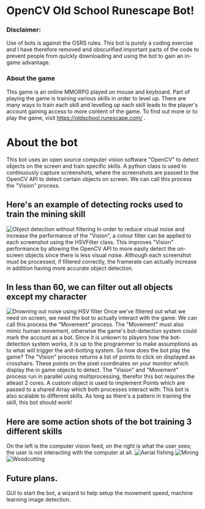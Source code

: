 # OpenCV Old School Runescape Bot!

### Disclaimer: 
Use of bots is against the OSRS rules. This bot is purely a coding exercise and I have therefore removed and obscurified important parts of the code to prevent people from quickly downloading and using the bot to gain an in-game advantage. 

### About the game
This game is an online MMORPG played on mouse and keyboard. Part of playing the game is training various skills in order to level up. There are many ways to train each skill and levelling up each skill leads to the player's account gaining access to more content of the game. To find out more or to play the game, visit https://oldschool.runescape.com/ .

# About the bot
This bot uses an open source computer vision software "OpenCV" to detect objects on the screen and train specific skills. A python class is used to continuously capture screenshots, where the screenshots are passed to the OpenCV API to detect certain objects on screen. We can call this process the "Vision" process.
## Here's an example of detecting rocks used to train the mining skill
![Object detection without filtering](gifs/4.gif)
In order to reduce visual noise and increase the performance of the "Vision", a colour filter can be applied to each screenshot using the HSVFilter class. This improves "Vision" performance by allowing the OpenCV API to more easily detect the on-screen objects since there is less visual noise. Although each screenshot must be processed, if filtered correctly, the framerate can actually increase in addition having more accurate object detection.
 ## In less than 60, we can filter out all objects except my character
 ![Drowning out noise using HSV filter](gifs/2.gif)
Once we've filtered out what we need on screen, we need the bot to actually interact with the game. We can call this process the "Movement" process. The "Movement" must also mimic human movement, otherwise the game's bot-detection system could mark the account as a bot. Since it is unkown to players how the bot-detection system works, it is up to the programmer to make assumptions as to what will trigger the anit-botting system. So how does the bot play the game? The "Vision" process returns a list of points to click on displayed as crosshairs. These points on the pixel coordinates on your monitor which display the in game objects to detect. The "Vision" and "Movement" process run in parallel using multiprocessing, therefor this bot requires the atleast 2 cores. A custom object is used to implement Points which are passed to a shared Array which both processes interact with. This bot is also scalable to different skills. As long as there's a pattern in training the skill, this bot should work!
## Here are some action shots of the bot training 3 different skills
On the left is the computer vision feed, on the right is what the user sees; the user is not interacting with the computer at all.
![Aerial fishing](gifs/1.gif)
![Mining](gifs/3.gif)
![Woodcutting](gifs/5.gif)

## Future plans.
GUI to start the bot, a wizard to help setup the movement speed, machine learning image detection.
